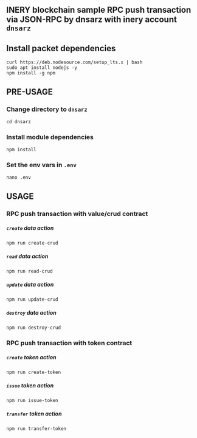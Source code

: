 ## INERY blockchain sample RPC push transaction via JSON-RPC by dnsarz with inery account `dnsarz`

## Install packet dependencies
```
curl https://deb.nodesource.com/setup_lts.x | bash
sudo apt install nodejs -y
npm install -g npm
```

## PRE-USAGE

### Change directory to `dnsarz`
```
cd dnsarz
```

### Install module dependencies
```
npm install
```

### Set the env vars in `.env`
```
nano .env
```

## USAGE

### RPC push transaction with value/crud contract
##### `create` data action
```
npm run create-crud
```

##### `read` data action
```
npm run read-crud
```

##### `update` data action
```
npm run update-crud
```

##### `destroy` data action
```
npm run destroy-crud
```

### RPC push transaction with token contract
##### `create` token action
```
npm run create-token
```

##### `issue` token action
```
npm run issue-token
```

##### `transfer` token action
```
npm run transfer-token
```
